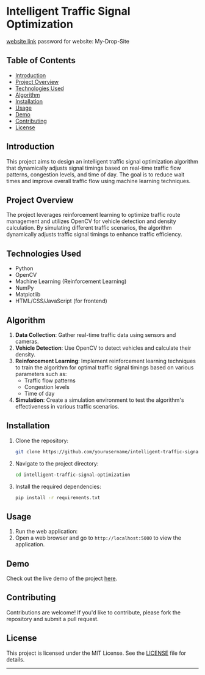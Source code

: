 # Intelligent Traffic Signal Optimization

[website link](https://joyful-cannoli-d6b1af.netlify.app/)
password for website: My-Drop-Site


## Table of Contents
- [Introduction](#introduction)
- [Project Overview](#project-overview)
- [Technologies Used](#technologies-used)
- [Algorithm](#algorithm)
- [Installation](#installation)
- [Usage](#usage)
- [Demo](#demo)
- [Contributing](#contributing)
- [License](#license)

## Introduction
This project aims to design an intelligent traffic signal optimization algorithm that dynamically adjusts signal timings based on real-time traffic flow patterns, congestion levels, and time of day. The goal is to reduce wait times and improve overall traffic flow using machine learning techniques.

## Project Overview
The project leverages reinforcement learning to optimize traffic route management and utilizes OpenCV for vehicle detection and density calculation. By simulating different traffic scenarios, the algorithm dynamically adjusts traffic signal timings to enhance traffic efficiency.

## Technologies Used
- Python
- OpenCV
- Machine Learning (Reinforcement Learning)
- NumPy
- Matplotlib
- HTML/CSS/JavaScript (for frontend)

## Algorithm
1. **Data Collection**: Gather real-time traffic data using sensors and cameras.
2. **Vehicle Detection**: Use OpenCV to detect vehicles and calculate their density.
3. **Reinforcement Learning**: Implement reinforcement learning techniques to train the algorithm for optimal traffic signal timings based on various parameters such as:
   - Traffic flow patterns
   - Congestion levels
   - Time of day
4. **Simulation**: Create a simulation environment to test the algorithm's effectiveness in various traffic scenarios.

## Installation
1. Clone the repository:
   ```bash
   git clone https://github.com/yourusername/intelligent-traffic-signal-optimization.git
   ```
2. Navigate to the project directory:
   ```bash
   cd intelligent-traffic-signal-optimization
   ```
3. Install the required dependencies:
   ```bash
   pip install -r requirements.txt
   ```

## Usage
1. Run the web application:
2. Open a web browser and go to `http://localhost:5000` to view the application.

## Demo
Check out the live demo of the project [here](link-to-your-demo).

## Contributing
Contributions are welcome! If you'd like to contribute, please fork the repository and submit a pull request.

## License
This project is licensed under the MIT License. See the [LICENSE](LICENSE) file for details.

---
